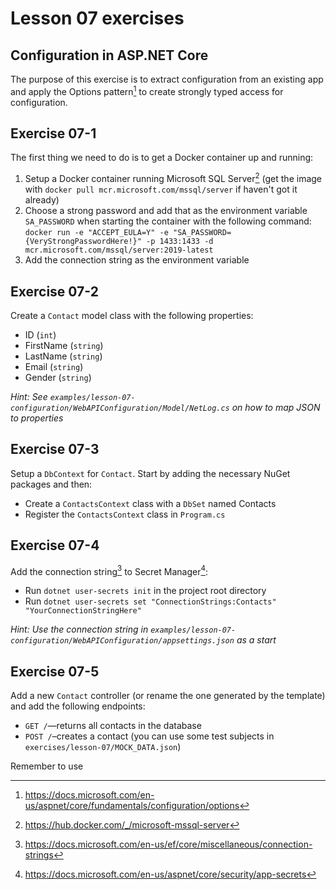 # Lesson 07 exercises
## Configuration in ASP.NET Core
The purpose of this exercise is to extract configuration from an existing app and apply the Options pattern[^1] to create strongly typed access for configuration.

## Exercise 07-1
The first thing we need to do is to get a Docker container up and running:
1. Setup a Docker container running Microsoft SQL Server[^2] (get the image with `docker pull mcr.microsoft.com/mssql/server` if haven't got it already)
2. Choose a strong password and add that as the environment variable `SA_PASSWORD` when starting the container with the following command: `docker run -e "ACCEPT_EULA=Y" -e "SA_PASSWORD={VeryStrongPasswordHere!}" -p 1433:1433 -d mcr.microsoft.com/mssql/server:2019-latest`
3. Add the connection string as the environment variable

## Exercise 07-2
Create a `Contact` model class with the following properties:
- ID (`int`)
- FirstName (`string`)
- LastName (`string`)
- Email (`string`)
- Gender (`string`)

_Hint: See `examples/lesson-07-configuration/WebAPIConfiguration/Model/NetLog.cs` on how to map JSON to properties_

## Exercise 07-3
Setup a `DbContext` for `Contact`. Start by adding the necessary NuGet packages and then:
- Create a `ContactsContext` class with a `DbSet` named Contacts
- Register the `ContactsContext` class in `Program.cs`

## Exercise 07-4
Add the connection string[^4] to Secret Manager[^3]:
- Run `dotnet user-secrets init` in the project root directory
- Run `dotnet user-secrets set "ConnectionStrings:Contacts" "YourConnectionStringHere"`

_Hint: Use the connection string in `examples/lesson-07-configuration/WebAPIConfiguration/appsettings.json` as a start_

## Exercise 07-5
Add a new `Contact` controller (or rename the one generated by the template) and add the following endpoints:
- `GET /`—returns all contacts in the database
- `POST /`–creates a contact (you can use some test subjects in `exercises/lesson-07/MOCK_DATA.json`)

Remember to use 


[^1]: https://docs.microsoft.com/en-us/aspnet/core/fundamentals/configuration/options
[^2]: https://hub.docker.com/_/microsoft-mssql-server
[^3]: https://docs.microsoft.com/en-us/aspnet/core/security/app-secrets
[^4]: https://docs.microsoft.com/en-us/ef/core/miscellaneous/connection-strings